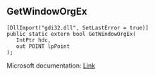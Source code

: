 ## GetWindowOrgEx

```
[DllImport("gdi32.dll", SetLastError = true)]
public static extern bool GetWindowOrgEx(
   IntPtr hdc,
   out POINT lpPoint
);
```

Microsoft documentation: [Link](https://docs.microsoft.com/en-us/windows/win32/api/wingdi/nf-wingdi-getwindoworgex)
